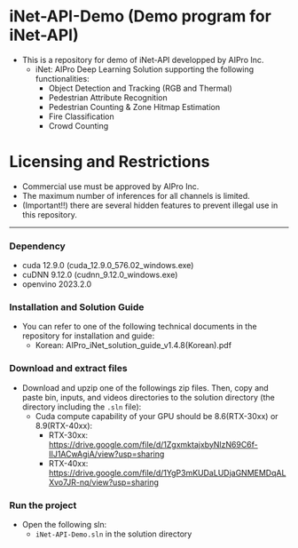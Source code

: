 # iNet-API-Demo (Demo program for iNet-API)

- This is a repository for demo of iNet-API developped by AIPro Inc.
  + iNet: AIPro Deep Learning Solution supporting the following functionalities:
     - Object Detection and Tracking (RGB and Thermal)
     - Pedestrian Attribute Recognition
     - Pedestrian Counting & Zone Hitmap Estimation
     - Fire Classification
     - Crowd Counting

# Licensing and Restrictions

- Commercial use must be approved by AIPro Inc. 
- The maximum number of inferences for all channels is limited.
- (Important!!) there are several hidden features to prevent illegal use in this repository.
  
------------------

### **Dependency**

- cuda 12.9.0 (cuda_12.9.0_576.02_windows.exe)
- cuDNN 9.12.0 (cudnn_9.12.0_windows.exe)
- openvino 2023.2.0

### **Installation and Solution Guide**

- You can refer to one of the following technical documents in the repository for installation and guide:
  + Korean: AIPro_iNet_solution_guide_v1.4.8(Korean).pdf

### **Download and extract files**
- Download and upzip one of the followings zip files. Then, copy and paste bin, inputs, and videos directories to the solution directory (the directory including the `.sln` file):
  + Cuda compute capability of your GPU should be 8.6(RTX-30xx) or 8.9(RTX-40xx): 
    - RTX-30xx: https://drive.google.com/file/d/1ZgxmktajxbyNlzN69C6f-IIJ1ACwAgiA/view?usp=sharing
    - RTX-40xx: https://drive.google.com/file/d/1YgP3mKUDaLUDjaGNMEMDqALXvo7JR-nq/view?usp=sharing
    
### **Run the project**

- Open the following sln:
  + `iNet-API-Demo.sln` in the solution directory
